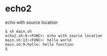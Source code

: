# echo2
echo with source location

```
$ sh main.sh
echo2.sh:8:<FUNC>: echo with source location
main.sh:13:<FUNC>: hello world
main.sh:9:hello: hello function
$
```
